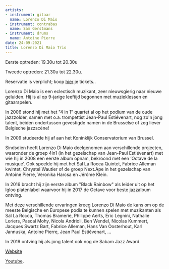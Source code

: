 ```yaml
---
artists:
- instrument: gitaar
  name: Lorenzo Di Maio
- instrument: contrabas
  name: Sam Gerstmans
- instrument: drums
  name: Antoine Pierre
date: 24-09-2021
title: Lorenzo Di Maio Trio
---
```

Eerste optreden: 19.30u tot 20.30u 

Tweede optreden: 21.30u tot 22.30u. 

Reservatie is verplicht; 
koop [hier](https://ticketshop.ticketmatic.com/mechelen/jazzzolder) je tickets.. 

Lorenzo Di Maio is een eclectisch muzikant, zeer nieuwsgierig naar nieuwe geluiden. Hij is al op 9-jarige 
leeftijd begonnen met muzieklessen en gitaarspelen. 

In 2006 stond hij met het "4 in 1" quartet al op het podium van de oude jazzzolder, samen met o.a. trompettist Jean-Paul Estiévenart, 
nog zo'n jong talent, beiden ondertussen gevestigde namen in de Brusselse of zeg liever Belgische jazzscène! 

In 2009 studeerde hij af aan het Koninklijk Conservatorium van Brussel. 

Sindsdien heeft Lorenzo Di Maio deelgenomen aan verschillende projecten, waaronder de groep 4in1 
(in het gezelschap van Jean-Paul Estiévenart) met wie hij in 2008 een eerste album opnam, bekroond met een ‘Octave de la musique’.
Ook speelde hij met het Sal La Rocca Quintet, Fabrice Alleman kwintet, Chrystel Wautier of de groep Next.Ape in het 
gezelschap van Antoine Pierre, Veronika Harcsa en Jérôme Klein. 

In 2016 bracht hij zijn eerste album "Black Rainbow" als leider uit op het Igloo platenlabel waarvoor hij in 2017 
de Octave voor beste jazzalbum ontving. 

Met deze verschillende ervaringen kreeg Lorenzo Di Maio de kans om op de meeste Belgische en Europese podia te kunnen spelen 
met muzikanten als Sal La Rocca, Thomas Bramerie, Philippe Aerts, Eric Legnini, Nathalie Loriers, Pascal Mohy, Nicola Andrioli, 
Ben Wendel, Nicolas Kummert, Jacques Swartz Bart, Fabrice Alleman, Hans Van Oosterhout, Karl Jannuska, Antoine Pierre, Jean Paul Estiévenart, ... 

In 2019 ontving hij als jong talent ook nog de Sabam Jazz Award.

[Website](https://www.lorenzodimaio.com/) 

[Youtube](https://www.youtube.com/watch?v=yYtSkgnrYTA).